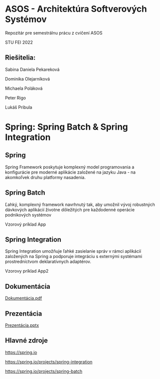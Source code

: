# ASOS - Architektúra Softverových Systémov
Repozitár pre semestrálnu prácu z cvičení ASOS

STU FEI 2022
## Riešitelia:
Sabina Daniela Pekareková

Dominika Olejarníková

Michaela Poláková

Peter Rigo

Lukáš Pribula

# Spring: Spring Batch & Spring Integration 
## Spring
Spring Framework poskytuje komplexný model programovania a konfigurácie pre moderné aplikácie založené na jazyku Java - na akomkoľvek druhu platformy nasadenia.

## Spring Batch
Ľahký, komplexný framework navrhnutý tak, aby umožnil vývoj robustných dávkových aplikácií životne dôležitých pre každodenné operácie podnikových systémov

Vzorový príklad App

## Spring Integration 
Spring Integration umožňuje ľahké zasielanie správ v rámci aplikácií založených na Spring a podporuje integráciu s externými systémami prostredníctvom deklaratívnych adaptérov.

Vzorovy príklad App2

## Dokumentácia
[Dokumentácia.pdf](https://github.com/pribula329/ASOS/blob/main/docs/Dokumentacia.pdf)

## Prezentácia
[Prezentácia.pptx](https://github.com/pribula329/ASOS/blob/main/docs/Prezentacia.pptx)


## Hlavné zdroje
https://spring.io

https://spring.io/projects/spring-integration

https://spring.io/projects/spring-batch

